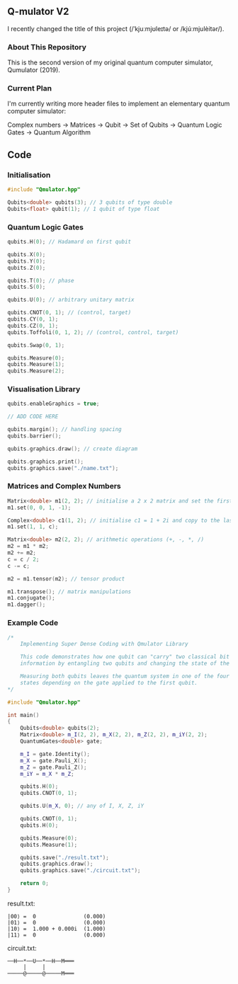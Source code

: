 ## Q-mulator V2

I recently changed the title of this project (/ˈkjuːmjʊleɪtə/ or /kjúːmjulèitər/).

### About This Repository
This is the second version of my original quantum computer simulator, Qumulator (2019).

### Current Plan
I'm currently writing more header files to implement an elementary quantum computer simulator:

Complex numbers -> Matrices -> Qubit -> Set of Qubits -> Quantum Logic Gates -> Quantum Algorithm

## Code

### Initialisation
```C++
#include "Qmulator.hpp"

Qubits<double> qubits(3); // 3 qubits of type double
Qubits<float> qubit(1); // 1 qubit of type float	
```

### Quantum Logic Gates
```C++
qubits.H(0); // Hadamard on first qubit

qubits.X(0);
qubits.Y(0);
qubits.Z(0);

qubits.T(0); // phase
qubits.S(0);

qubits.U(0); // arbitrary unitary matrix

qubits.CNOT(0, 1); // (control, target)
qubits.CY(0, 1);
qubits.CZ(0, 1);
qubits.Toffoli(0, 1, 2); // (control, control, target)

qubits.Swap(0, 1);

qubits.Measure(0);
qubits.Measure(1);
qubits.Measure(2);
```

### Visualisation Library
```C++
qubits.enableGraphics = true;

// ADD CODE HERE

qubits.margin(); // handling spacing
qubits.barrier();

qubits.graphics.draw(); // create diagram

qubits.graphics.print();
qubits.graphics.save("./name.txt");
```

### Matrices and Complex Numbers
```C++
Matrix<double> m1(2, 2); // initialise a 2 x 2 matrix and set the first entry to 1 - i
m1.set(0, 0, 1, -1);

Complex<double> c1(1, 2); // initialise c1 = 1 + 2i and copy to the last entry of m1
m1.set(1, 1, c);

Matrix<double> m2(2, 2); // arithmetic operations (+, -, *, /)
m2 = m1 * m2; 
m2 += m2;
c = c / 2;
c -= c;

m2 = m1.tensor(m2); // tensor product

m1.transpose(); // matrix manipulations
m1.conjugate();
m1.dagger();
```

### Example Code
```C++
/*
    Implementing Super Dense Coding with Qmulator Library

    This code demonstrates how one qubit can "carry" two classical bit worth of
    information by entangling two qubits and changing the state of the first qubit.

    Measuring both qubits leaves the quantum system in one of the four possible
    states depending on the gate applied to the first qubit.
*/

#include "Qmulator.hpp"

int main()
{
	Qubits<double> qubits(2);
	Matrix<double> m_I(2, 2), m_X(2, 2), m_Z(2, 2), m_iY(2, 2);
	QuantumGates<double> gate;

	m_I = gate.Identity();
	m_X = gate.Pauli_X();
	m_Z = gate.Pauli_Z();
	m_iY = m_X * m_Z;

	qubits.H(0);
	qubits.CNOT(0, 1);

	qubits.U(m_X, 0); // any of I, X, Z, iY

	qubits.CNOT(0, 1);
	qubits.H(0);

	qubits.Measure(0);
	qubits.Measure(1);

	qubits.save("./result.txt");
	qubits.graphics.draw();
	qubits.graphics.save("./circuit.txt");

	return 0;
}
```

result.txt:
```
|00⟩ =  0               (0.000)
|01⟩ =  0               (0.000)
|10⟩ =  1.000 + 0.000i  (1.000)
|11⟩ =  0               (0.000)
```

circuit.txt:
```
──H──*──U──*──H──M═══
     │     │         
─────@─────@─────M═══
```
